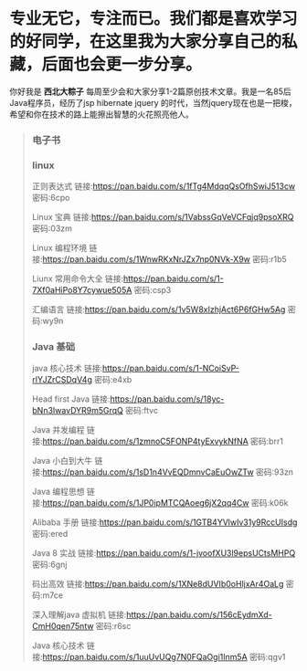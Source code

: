 # 专业无它，专注而已。我们都是喜欢学习的好同学，在这里我为大家分享自己的私藏，后面也会更一步分享。

你好我是 **西北大粽子** 每周至少会和大家分享1-2篇原创技术文章。我是一名85后Java程序员，经历了jsp hibernate jquery 的时代，当然jquery现在也是一把梭，希望和你在技术的路上能擦出智慧的火花照亮他人。

> ### **电子书**
>
> ### linux
>
> 正则表达式 链接:https://pan.baidu.com/s/1fTg4MdqqQsOfhSwiJ513cw 密码:6cpo
>
> Linux 宝典 链接:https://pan.baidu.com/s/1VabssGqVeVCFqjq9psoXRQ 密码:03zm
>
> Linux 编程环境 链接:https://pan.baidu.com/s/1WnwRKxNrJZx7np0NVk-X9w 密码:r1b5
>
> Liunx 常用命令大全 链接:https://pan.baidu.com/s/1-7Xf0aHiPo8Y7cywue505A 密码:csp3
>
> 汇编语言 链接:https://pan.baidu.com/s/1v5W8xIzhjAct6P6fGHw5Ag 密码:wy9n
>
> 
>
> ### Java 基础
>
> java 核心技术 链接:https://pan.baidu.com/s/1-NCoiSvP-rlYJZrCSDqV4g 密码:e4xb
>
> Head first Java 链接:https://pan.baidu.com/s/18yc-bNn3IwavDYR9m5GrqQ 密码:ftvc
>
> Java 并发编程 链接:https://pan.baidu.com/s/1zmnoC5FONP4tyExvykNfNA 密码:brr1
>
> Java 小白到大牛 链接:https://pan.baidu.com/s/1sD1n4VvEQDmnvCaEuOwZTw 密码:93zn
>
> Java 编程思想 链接:https://pan.baidu.com/s/1JP0ipMTCQAoeg6jX2qq4Cw 密码:k06k
>
> Alibaba 手册 链接:https://pan.baidu.com/s/1GTB4YVlwIv31y9RccUIsdg 密码:ered
>
> Java 8 实战 链接:https://pan.baidu.com/s/1-jvoofXU3l9epsUCtsMHPQ 密码:6gnj
>
> 码出高效 链接:https://pan.baidu.com/s/1XNe8dUVIb0oHljxAr4OaLg 密码:m7ce
>
> 深入理解java 虚拟机 链接:https://pan.baidu.com/s/156cEydmXd-CmH0qen75ntw 密码:r6sc
>
> Java 核心技术 链接:https://pan.baidu.com/s/1uuUvUQg7N0FQaOgi1Inm5A 密码:qgv1